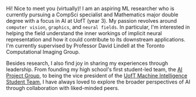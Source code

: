 Hi! Nice to meet you (virtually)! I am an aspiring ML researcher who is currently pursuing a CompSci specialist and Mathematics major double degree with a focus in AI at UofT (year 3). My passion revolves around `computer vision`, `graphics`, and `neural fields`. In particular, I'm interested in helping the field understand the inner workings of implicit neural representation and how it could contribute to its downstream applications. I'm currently supervised by Professor David Lindell at the Toronto Computational Imaging Group.

Besides research, I also find joy in sharing my experiences through leadership. From founding my high school's first student-led team, the [AI Project Group](https://github.com/spccaipg/), to being the vice president of the [UofT Machine Intelligence Student Team](https://utmist.gitlab.io/), I have always loved to explore the broader perspectives of AI through collaboration with liked-minded peers.
